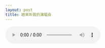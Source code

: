 ```yaml
---
layout: post
title: 她来听我的演唱会
---
```


<audio src="http://www.lattespirit.com/wp-content/uploads/2013/07/tltwdych.mp3" controls="controls" preload="auto">

经典的歌曲，关于歌曲最后一段的内容，不同心境的人会有不一样的理解。

歌曲里描述的是一个女人在人生三个年龄段中的感情故事，可以说是包含了女主美丽年华里的全部感情经历。故事具体是怎样的情节不必在这里提及，有兴趣的话可以听听这首歌曲，看看里面的歌词，还有，歌曲是有 MV 的，图形化的故事描述得会更详尽，但个人觉得还是先想象过后再欣赏较好。

没恋爱过，是没什么资本去评论太多的。很多的想法只能留在心里，在这里想说的只有歌曲最后部分的那句“小孩在问她为什么流泪/身边的男人早已渐渐入睡”，这两句歌词给自己的触动很大，这样的一个细节似乎道出了女主内心对以前风光明媚的初恋时光的怀念，又蕴含着对现在在自己身边的人并不是当年的那个他的无限感慨。